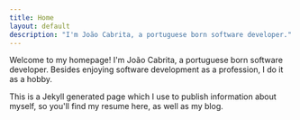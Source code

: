 ```yaml
---
title: Home
layout: default
description: "I'm João Cabrita, a portuguese born software developer."
---
```

Welcome to my homepage!
I'm João Cabrita, a portuguese born software developer.
Besides enjoying software development as a profession, I do it as a hobby.

This is a Jekyll generated page which I use to publish information about myself, so you'll find my resume here, as well as my blog.
